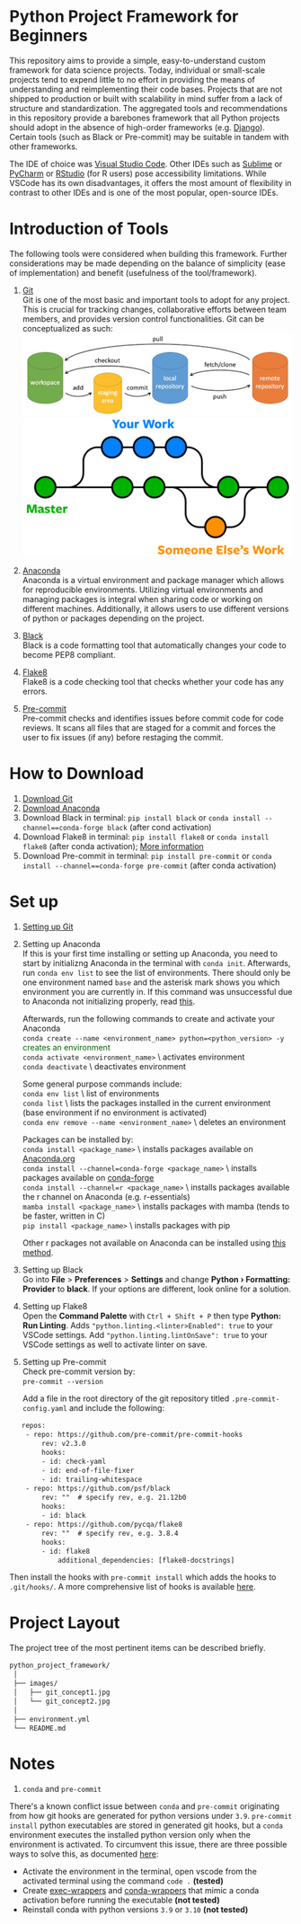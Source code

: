 # Python Project Framework for Beginners

This repository aims to provide a simple, easy-to-understand custom framework for data science projects. Today, individual or small-scale projects tend to expend little to no effort in providing the means of understanding and reimplementing their code bases. Projects that are not shipped to production or built with scalability in mind suffer from a lack of structure and standardization. The aggregated tools and recommendations in this repository provide a barebones framework that all Python projects should adopt in the absence of high-order frameworks (e.g. [Django](https://www.djangoproject.com/)). Certain tools (such as Black or Pre-commit) may be suitable in tandem with other frameworks.

The IDE of choice was [Visual Studio Code](https://en.wikipedia.org/wiki/Visual_Studio_Code). Other IDEs such as [Sublime](https://www.sublimetext.com/) or [PyCharm](https://www.jetbrains.com/pycharm/) or [RStudio](https://www.rstudio.com/) (for R users) pose accessibility limitations. While VSCode has its own disadvantages, it offers the most amount of flexibility in contrast to other IDEs and is one of the most popular, open-source IDEs.

# Introduction of Tools

The following tools were considered when building this framework. Further considerations may be made depending on the balance of simplicity (ease of implementation) and benefit (usefulness of the tool/framework).

1. [Git](https://git-scm.com/)  
   Git is one of the most basic and important tools to adopt for any project. This is crucial for tracking changes, collaborative efforts between team members, and provides version control functionalities. Git can be conceptualized as such:  
   ![Git Flowchart](./images/git_concept1.jpg)
   ![Git Collaboration Conceptualization](./images/git_concept2.jpg)

2. [Anaconda](https://www.anaconda.com/)  
   Anaconda is a virtual environment and package manager which allows for reproducible environments. Utilizing virtual environments and managing packages is integral when sharing code or working on different machines. Additionally, it allows users to use different versions of python or packages depending on the project.

3. [Black](https://black.readthedocs.io/en/stable/)  
   Black is a code formatting tool that automatically changes your code to become PEP8 compliant.

4. [Flake8](https://flake8.pycqa.org/en/latest/)  
   Flake8 is a code checking tool that checks whether your code has any errors.

5. [Pre-commit](https://pre-commit.com/)  
   Pre-commit checks and identifies issues before commit code for code reviews. It scans all files that are staged for a commit and forces the user to fix issues (if any) before restaging the commit.

# How to Download

1. [Download Git](https://git-scm.com/downloads)
2. [Download Anaconda](https://www.anaconda.com/products/individual)
3. Download Black in terminal: `pip install black` or `conda install --channel==conda-forge black` (after cond activation)
4. Download Flake8 in terminal: `pip install flake8` or `conda install flake8` (after conda activation); [More information](https://code.visualstudio.com/docs/python/linting)
5. Download Pre-commit in terminal: `pip install pre-commit` or `conda install --channel==conda-forge pre-commit` (after conda activation)

# Set up

1. [Setting up Git](https://git-scm.com/book/en/v2/Getting-Started-First-Time-Git-Setup)

2. Setting up Anaconda  
   If this is your first time installing or setting up Anaconda, you need to start by initializng Anaconda in the terminal with `conda init`. Afterwards, run `conda env list` to see the list of environments. There should only be one environment named `base` and the asterisk mark shows you which environment you are currently in. If this command was unsuccessful due to Anaconda not initializing properly, read [this](https://stackoverflow.com/questions/44597662/conda-command-is-not-recognized-on-windows-10).

   Afterwards, run the following commands to create and activate your Anaconda  
   `conda create --name <environment_name> python=<python_version> -y` <span style="color:DarkGreen">creates an environment</span>  
   `conda activate <environment_name>` \\ activates environment  
   `conda deactivate` \\ deactivates environment

   Some general purpose commands include:  
   `conda env list` \\ list of environments  
   `conda list` \\ lists the packages installed in the current environment (base environment if no environment is activated)  
   `conda env remove --name <environment_name>` \\ deletes an environment

   Packages can be installed by:  
   `conda install <package_name>` \\ installs packages available on [Anaconda.org](https://anaconda.org/)  
   `conda install --channel=conda-forge <package_name>` \\ installs packages available on [conda-forge](https://conda-forge.org/)  
   `conda install --channel=r <package_name>` \\ installs packages available the r channel on Anaconda (e.g. r-essentials)  
   `mamba install <package_name>` \\ installs packages with mamba (tends to be faster, written in C)  
   `pip install <package_name>` \\ installs packages with pip

   Other r packages not available on Anaconda can be installed using [this method](https://stackoverflow.com/questions/34705917/how-to-install-r-packages-that-are-not-available-in-r-essentials).

3. Setting up Black  
   Go into **File** > **Preferences** > **Settings** and change **Python › Formatting: Provider** to **black**. If your options are different, look online for a solution.

4. Setting up Flake8  
   Open the **Command Palette** with `Ctrl + Shift + P` then type **Python: Run Linting**. Adds `"python.linting.<linter>Enabled": true` to your VSCode settings. Add `"python.linting.lintOnSave": true` to your VSCode settings as well to activate linter on save.

5. Setting up Pre-commit  
   Check pre-commit version by:  
   `pre-commit --version`

   Add a file in the root directory of the git repository titled `.pre-commit-config.yaml` and include the following:

```
   repos:
    - repo: https://github.com/pre-commit/pre-commit-hooks
        rev: v2.3.0
        hooks:
        - id: check-yaml
        - id: end-of-file-fixer
        - id: trailing-whitespace
    - repo: https://github.com/psf/black
        rev: ""  # specify rev, e.g. 21.12b0
        hooks:
        - id: black
    - repo: https://github.com/pycqa/flake8
        rev: ""  # specify rev, e.g. 3.8.4
        hooks:
        - id: flake8
            additional_dependencies: [flake8-docstrings]
```

Then install the hooks with `pre-commit install` which adds the hooks to `.git/hooks/`. A more comprehensive list of hooks is available [here](https://pre-commit.com/hooks.html).

# Project Layout

The project tree of the most pertinent items can be described briefly.

    python_project_framework/
     │
     ├── images/
     │   ├── git_concept1.jpg
     │   └── git_concept2.jpg
     │
     ├── environment.yml
     └── README.md

# Notes

1. `conda` and `pre-commit`

There's a known conflict issue between `conda` and `pre-commit` originating from how git hooks are generated for python versions under `3.9`. `pre-commit install` python executables are stored in generated git hooks, but a `conda` environment executes the installed python version only when the environment is activated. To circumvent this issue, there are three possible ways to solve this, as documented [here](https://github.com/conda-forge/pre-commit-feedstock/issues/9):

- Activate the environment in the terminal, open vscode from the activated terminal using the command `code .` **(tested)**
- Create [exec-wrappers](https://github.com/gqmelo/exec-wrappers) and [conda-wrappers](https://github.com/conda-forge/conda-wrappers-feedstock) that mimic a conda activation before running the executable **(not tested)**
- Reinstall conda with python versions `3.9` or `3.10` **(not tested)**
